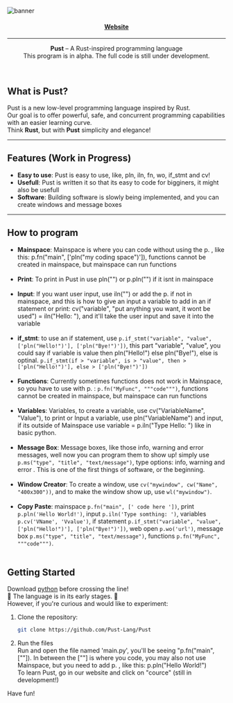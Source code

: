 <p align="center">
  
  ![banner](https://github.com/user-attachments/assets/80130266-df4c-4faa-9bc9-7663fa1eea4b)

</p>
<h4 align="center">
  
  [Website](https://pust-lang.github.io/web/)
  
</h4>
<hr>
<p align="center">
  <b>Pust</b> – A Rust-inspired programming language <br> 
  This program is in alpha. The full code is still under development.
</p>


<br>

## What is Pust?

Pust is a new low-level programming language inspired by Rust.  
Our goal is to offer powerful, safe, and concurrent programming capabilities with an easier learning curve.  
Think **Rust**, but with **Pust** simplicity and elegance!

---

## Features (Work in Progress)

- **Easy to use**: Pust is easy to use, like, pln, iln, fn, wo, if_stmt and cv!
- **Usefull**: Pust is written it so that its easy to code for bigginers, it might also be usefull
- **Software**: Building software is slowly being implemented, and you can create windows and message boxes

---
## How to program
- **Mainspace**: Mainspace is where you can code without using the p. , like this: p.fn("main", ['pln("my coding space")']), functions cannot be created in mainspace, but mainspace can run functions <br> <br>
- **Print**: To print in Pust in use pln("") or p.pln("") if it isnt in mainspace <br> <br>
- **Input**: If you want user input, use iln("") or add the p. if not in mainspace, and this is how to give an input a variable to add in an if statement or print: cv("variable", "put anything you want, it wont be used") = iln("Hello: "), and it'll take the user input and save it into the variable <br> <br>
- **if_stmt**: to use an if statement, use ```p.if_stmt("variable", "value", ['pln("Hello!")'], ['pln("Bye!")'])```, this part "variable", "value", you could say if variable is value then pln("Hello!") else pln("Bye!"), else is optinal. ```p.if_stmt(if > "variable", is > "value", then > ['pln("Hello!")'], else > ['pln("Bye!")'])``` <br> <br>
- **Functions**: Currently sometimes functions does not work in Mainspace, so you have to use with p. : ```p.fn("MyFunc", """code""")```, functions cannot be created in mainspace, but mainspace can run functions <br> <br>
- **Variables**: Variables, to create a variable, use cv("VariableName", "Value"), to print or Input a variable, use pln("VariableName") and input, if its outside of Mainspace use variable = p.iln("Type Hello: ") like in basic python. <br> <br>
- **Message Box**: Message boxes, like those info, warning and error messages, well now you can program them to show up! simply use ```p.ms("type", "title", "text/message")```, type options: info, warning and error . This is one of the first things of software, or the beginning. <br> <br>
- **Window Creator**: To create a window, use ```cv("mywindow", cw("Name", "400x300"))```, and to make the window show up, use ```wl("mywindow")```. <br> <br>
- **Copy Paste**: mainspace ``` p.fn("main", [' code here ']) ```, print ``` p.pln('Hello World!') ```, input ``` p.iln('Type somthing: ') ```, variables ``` p.cv('VName', 'Vvalue') ```, if statement ```p.if_stmt("variable", "value", ['pln("Hello!")'], ['pln("Bye!")'])```, web open ```p.wo('url')```, message box ```p.ms("type", "title", "text/message")```, functions ```p.fn("MyFunc", """code""")```. <br> <br>


## Getting Started
Download [python](https://python.org) before crossing the line! <br>
🚧 The language is in its early stages. 🚧  <br>
However, if you're curious and would like to experiment: <br>

1. Clone the repository: <br>  
   ```bash
   git clone https://github.com/Pust-Lang/Pust
   ```
2. Run the files <br>
   Run and open the file named 'main.py', you'll be seeing "p.fn("main", [""]). In between the [""] is where you code, you may also not use Mainspace, but you need to add p. , like this: p.pln("Hello World!") <br>
   To learn Pust, go in our website and click on "cource" (still in development!) <br>

Have fun!
